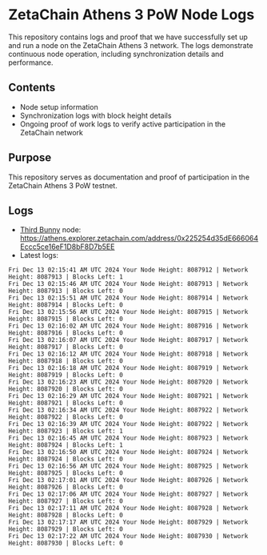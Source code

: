 # ZetaChain Athens 3 PoW Node Logs
This repository contains logs and proof that we have successfully set up and run a node on the ZetaChain Athens 3 network. The logs demonstrate continuous node operation, including synchronization details and performance.

## Contents
- Node setup information
- Synchronization logs with block height details
- Ongoing proof of work logs to verify active participation in the ZetaChain network

## Purpose
This repository serves as documentation and proof of participation in the ZetaChain Athens 3 PoW testnet.

## Logs

- [Third Bunny](https://thirdbunny.xyz/) node: https://athens.explorer.zetachain.com/address/0x225254d35dE666064Eccc5ce16eF1D8bF8D7b5EE
- Latest logs:
```
Fri Dec 13 02:15:41 AM UTC 2024 Your Node Height: 8087912 | Network Height: 8087913 | Blocks Left: 1
Fri Dec 13 02:15:46 AM UTC 2024 Your Node Height: 8087913 | Network Height: 8087913 | Blocks Left: 0
Fri Dec 13 02:15:51 AM UTC 2024 Your Node Height: 8087914 | Network Height: 8087914 | Blocks Left: 0
Fri Dec 13 02:15:56 AM UTC 2024 Your Node Height: 8087915 | Network Height: 8087915 | Blocks Left: 0
Fri Dec 13 02:16:02 AM UTC 2024 Your Node Height: 8087916 | Network Height: 8087916 | Blocks Left: 0
Fri Dec 13 02:16:07 AM UTC 2024 Your Node Height: 8087917 | Network Height: 8087917 | Blocks Left: 0
Fri Dec 13 02:16:12 AM UTC 2024 Your Node Height: 8087918 | Network Height: 8087918 | Blocks Left: 0
Fri Dec 13 02:16:18 AM UTC 2024 Your Node Height: 8087919 | Network Height: 8087919 | Blocks Left: 0
Fri Dec 13 02:16:23 AM UTC 2024 Your Node Height: 8087920 | Network Height: 8087920 | Blocks Left: 0
Fri Dec 13 02:16:29 AM UTC 2024 Your Node Height: 8087921 | Network Height: 8087921 | Blocks Left: 0
Fri Dec 13 02:16:34 AM UTC 2024 Your Node Height: 8087922 | Network Height: 8087922 | Blocks Left: 0
Fri Dec 13 02:16:39 AM UTC 2024 Your Node Height: 8087922 | Network Height: 8087923 | Blocks Left: 1
Fri Dec 13 02:16:45 AM UTC 2024 Your Node Height: 8087923 | Network Height: 8087924 | Blocks Left: 1
Fri Dec 13 02:16:50 AM UTC 2024 Your Node Height: 8087924 | Network Height: 8087924 | Blocks Left: 0
Fri Dec 13 02:16:56 AM UTC 2024 Your Node Height: 8087925 | Network Height: 8087925 | Blocks Left: 0
Fri Dec 13 02:17:01 AM UTC 2024 Your Node Height: 8087926 | Network Height: 8087926 | Blocks Left: 0
Fri Dec 13 02:17:06 AM UTC 2024 Your Node Height: 8087927 | Network Height: 8087927 | Blocks Left: 0
Fri Dec 13 02:17:11 AM UTC 2024 Your Node Height: 8087928 | Network Height: 8087928 | Blocks Left: 0
Fri Dec 13 02:17:17 AM UTC 2024 Your Node Height: 8087929 | Network Height: 8087929 | Blocks Left: 0
Fri Dec 13 02:17:22 AM UTC 2024 Your Node Height: 8087930 | Network Height: 8087930 | Blocks Left: 0
```
